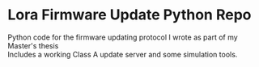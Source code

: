 # Lora Firmware Update Python Repo
Python code for the firmware updating protocol I wrote as part of my Master's thesis  
Includes a working Class A update server and some simulation tools.
